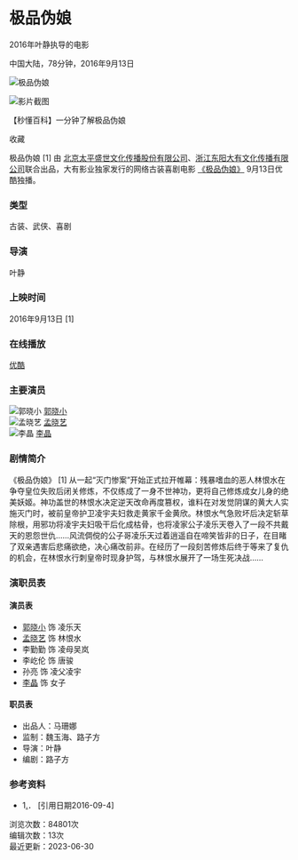 # 极品伪娘

2016年叶静执导的电影

中国大陆，78分钟，2016年9月13日

![极品伪娘](https://bkimg.cdn.bcebos.com/smart/c8177f3e6709c93d70cfe4385977efdcd100bba1fee3-bkimg-process,v_1,rw_16,rh_9,maxl_640,pad_1?x-bce-process=image/format,f_auto)

![影片截图](https://bkssl.bdimg.com/resource/lemma/images/81e4b262062c8d16fa13.png)

【秒懂百科】一分钟了解极品伪娘

收藏

极品伪娘 [1] 由 [北京太平盛世文化传播股份有限公司](https://baike.baidu.com/item/%E5%8C%97%E4%BA%AC%E5%A4%AA%E5%B9%B3%E7%9B%9B%E4%B8%96%E6%96%87%E5%8C%96%E4%BC%A0%E6%92%AD%E8%82%A1%E4%BB%BD%E6%9C%89%E9%99%90%E5%85%AC%E5%8F%B8/0?fromModule=lemma_inlink)、[浙江东阳大有文化传播有限公司](https://baike.baidu.com/item/%E6%B5%99%E6%B1%9F%E4%B8%9C%E9%98%B3%E5%A4%A7%E6%9C%89%E6%96%87%E5%8C%96%E4%BC%A0%E6%92%AD%E6%9C%89%E9%99%90%E5%85%AC%E5%8F%B8/20470880?fromModule=lemma_inlink)联合出品，大有影业独家发行的网络古装喜剧电影 [《极品伪娘》](https://baike.baidu.com/item/%E3%80%8A%E6%9E%81%E5%93%81%E4%BC%AA%E5%A8%98%E3%80%8B/0?fromModule=lemma_inlink) 9月13日优酷独播。

### 类型

古装、武侠、喜剧

### 导演

叶静

### 上映时间

2016年9月13日 [1]

### 在线播放

[优酷](https://baike.baidu.com/item/%E4%BC%98%E9%85%B7/10981648?fromModule=lemma_inlink)

### 主要演员

![郭晓小](https://bkimg.cdn.bcebos.com/pic/a71ea8d3fd1f4134970ac8b3864982cad1c8a686f0fd?x-bce-process=image/format,f_auto/resize,m_fill,limit_1,w_160,h_160,align_0) [郭晓小](https://baike.baidu.com/item/%E9%83%AD%E6%99%93%E5%B0%8F/6854868)  
![孟晓艺](https://bkimg.cdn.bcebos.com/pic/d000baa1cd11728b47108d21b1aad4cec3fdfc038620?x-bce-process=image/format,f_auto/resize,m_fill,limit_1,w_160,h_160,align_0) [孟晓艺](https://baike.baidu.com/item/%E5%AD%9F%E6%99%93%E8%89%BA/9521129)  
![李晶](https://bkimg.cdn.bcebos.com/pic/b7003af33a87e950a60d795c1c385343fbf2b4ec?x-bce-process=image/format,f_auto/resize,m_fill,limit_1,w_160,h_160,align_0) [李晶](https://baike.baidu.com/item/%E6%9D%8E%E6%99%B6/17532224)

### 剧情简介

《极品伪娘》 [1] 从一起“灭门惨案”开始正式拉开帷幕：残暴嗜血的恶人林恨水在争夺皇位失败后闭关修炼，不仅练成了一身不世神功，更将自己修炼成女儿身的绝美妖姬。神功盖世的林恨水决定逆天改命再度篡权，谁料在对发觉阴谋的黄大人实施灭门时，被前皇帝护卫凌宇夫妇救走黄家千金黄欣。林恨水气急败坏后决定斩草除根，用邪功将凌宇夫妇吸干后化成枯骨，也将凌家公子凌乐天卷入了一段不共戴天的恩怨世仇……风流倜傥的公子哥凌乐天过着逍遥自在啼笑皆非的日子，在目睹了双亲遇害后悲痛欲绝，决心痛改前非。在经历了一段刻苦修炼后终于等来了复仇的机会，在林恨水行刺皇帝时现身护驾，与林恨水展开了一场生死决战……

### 演职员表

#### 演员表

- [郭晓小](https://baike.baidu.com/item/%E9%83%AD%E6%99%93%E5%B0%8F/6854868?fromModule=lemma_inlink) 饰 凌乐天
- [孟晓艺](https://baike.baidu.com/item/%E5%AD%9F%E6%99%93%E8%89%BA/9521129?fromModule=lemma_inlink) 饰 林恨水
- 李勤勤 饰 凌母吴岚
- 李屹伦 饰 唐骏
- 孙亮 饰 凌父凌宇
- [李晶](https://baike.baidu.com/item/%E6%9D%8E%E6%99%B6/17532224?fromModule=lemma_inlink) 饰 女子

#### 职员表

- 出品人：马珊娜
- 监制：魏玉海、路子方
- 导演：叶静
- 编剧：路子方

### 参考资料

- 1[.]()． [引用日期2016-09-4]

浏览次数：84801次  
编辑次数：13次  
最近更新：2023-06-30  
